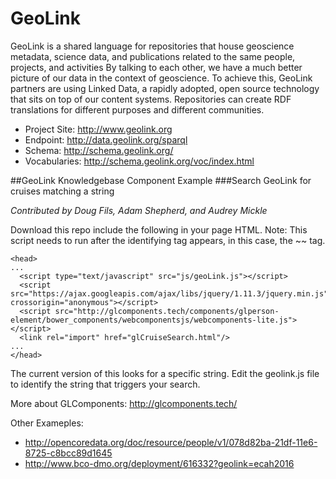# GeoLink

GeoLink is a shared language for repositories that house geoscience metadata, science data, and publications related to the same people, projects, and activities
By talking to each other, we have a much better picture of our data in the context of geoscience. To achieve this, GeoLink partners are using Linked Data, a rapidly adopted, open source technology that sits on top of our content systems. Repositories can create RDF translations for different purposes and different communities. 

- Project Site: http://www.geolink.org
- Endpoint: http://data.geolink.org/sparql
- Schema: http://schema.geolink.org/
- Vocabularies: http://schema.geolink.org/voc/index.html

##GeoLink Knowledgebase Component Example
###Search GeoLink for cruises matching a string

*Contributed by Doug Fils, Adam Shepherd, and Audrey Mickle*

Download this repo include the following in your page HTML. 
Note: This script needs to run after the identifying tag appears, in this case, the ~~~<meta>~~~ tag.

~~~~
<head>
...
  <script type="text/javascript" src="js/geoLink.js"></script>
  <script src="https://ajax.googleapis.com/ajax/libs/jquery/1.11.3/jquery.min.js" crossorigin="anonymous"></script>
  <script src="http://glcomponents.tech/components/glperson-element/bower_components/webcomponentsjs/webcomponents-lite.js"></script>
  <link rel="import" href="glCruiseSearch.html"/>
...
</head>
~~~~

The current version of this looks for a specific string. Edit the geolink.js file to identify the string that triggers your search.

More about GLComponents: http://glcomponents.tech/

Other Exameples:
- http://opencoredata.org/doc/resource/people/v1/078d82ba-21df-11e6-8725-c8bcc89d1645
- http://www.bco-dmo.org/deployment/616332?geolink=ecah2016

